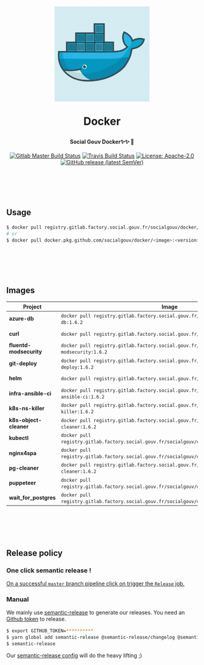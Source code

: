 <h1 align="center">
  <img src="https://github.com/SocialGouv/docker/raw/master/.github/docker.gif" width="250"/>
  <p align="center">Docker</p>
  <p align="center" style="font-size: 0.5em">Social Gouv Docker✨✨ 🐋</p>
</h1>

<p align="center">
  <a href="https://gitlab.factory.social.gouv.fr/SocialGouv/docker/pipelines"><img src="https://gitlab.factory.social.gouv.fr/SocialGouv/docker/badges/master/pipeline.svg" alt="Gitlab Master Build Status"></a>
  <a href="https://travis-ci.com/SocialGouv/docker"><img src="https://travis-ci.com/SocialGouv/docker.svg?branch=master" alt="Travis Build Status"></a>
  <a href="https://opensource.org/licenses/Apache-2.0"><img src="https://img.shields.io/badge/License-Apache--2.0-yellow.svg" alt="License: Apache-2.0"></a>
  <a href="https://github.com/SocialGouv/docker/releases "><img alt="GitHub release (latest SemVer)" src="https://img.shields.io/github/v/release/SocialGouv/docker?sort=semver"></a>
</p>

<br>
<br>
<br>
<br>

## Usage

```sh
$ docker pull registry.gitlab.factory.social.gouv.fr/socialgouv/docker/<image>:<version>
# or
$ docker pull docker.pkg.github.com/socialgouv/docker/<image>:<version>
```

<br>
<br>
<br>
<br>

## Images

| Project                  | Image                                                                                             | Links                                                                                       |
| ----------------------   | ------------------------------------------------------------------------------------------------- | ------------------------------------------------------------------------------------------- |
| **azure-db**             | `docker pull registry.gitlab.factory.social.gouv.fr/socialgouv/docker/azure-db:1.6.2`            | [![README](https://img.shields.io/badge/README--green.svg)](./azure-db/README.md)           |
| **curl**                 | `docker pull registry.gitlab.factory.social.gouv.fr/socialgouv/docker/curl:1.6.2`                | [![README](https://img.shields.io/badge/README--green.svg)](./curl/README.md)               |
| **fluentd-modsecurity**  | `docker pull registry.gitlab.factory.social.gouv.fr/socialgouv/docker/fluentd-modsecurity:1.6.2` | [![README](https://img.shields.io/badge/README--green.svg)](./fluent-modsecurity/README.md) |
| **git-deploy**           | `docker pull registry.gitlab.factory.social.gouv.fr/socialgouv/docker/git-deploy:1.6.2`          | [![README](https://img.shields.io/badge/README--green.svg)](./git-deploy/README.md)         |
| **helm**                 | `docker pull registry.gitlab.factory.social.gouv.fr/socialgouv/docker/helm:1.6.2`                | [![README](https://img.shields.io/badge/README--green.svg)](./helm/README.md)               |
| **infra-ansible-ci**     | `docker pull registry.gitlab.factory.social.gouv.fr/socialgouv/docker/infra-ansible-ci:1.6.2`    | [![README](https://img.shields.io/badge/README--green.svg)](./infra-ansible-ci/README.md)   |
| **k8s-ns-killer**        | `docker pull registry.gitlab.factory.social.gouv.fr/socialgouv/docker/k8s-ns-killer:1.6.2`       | [![README](https://img.shields.io/badge/README--green.svg)](./k8s-ns-killer/README.md)      |
| **k8s-object-cleaner**   | `docker pull registry.gitlab.factory.social.gouv.fr/socialgouv/docker/k8s-object-cleaner:1.6.2`  | [![README](https://img.shields.io/badge/README--green.svg)](./k8s-object-cleaner/README.md) |
| **kubectl**              | `docker pull registry.gitlab.factory.social.gouv.fr/socialgouv/docker/kubectl:1.6.2`             | [![README](https://img.shields.io/badge/README--green.svg)](./kubectl/README.md)            |
| **nginx4spa**            | `docker pull registry.gitlab.factory.social.gouv.fr/socialgouv/docker/nginx4spa:1.6.2`           | [![README](https://img.shields.io/badge/README--green.svg)](./nginx4spa/README.md)          |
| **pg-cleaner**           | `docker pull registry.gitlab.factory.social.gouv.fr/socialgouv/docker/pg-cleaner:1.6.2`          | [![README](https://img.shields.io/badge/README--green.svg)](./pg-cleaner/README.md)         |
| **puppeteer**            | `docker pull registry.gitlab.factory.social.gouv.fr/socialgouv/docker/puppeteer:1.6.2`           | [![README](https://img.shields.io/badge/README--green.svg)](./puppeteer/README.md)          |
| **wait_for_postgres**    | `docker pull registry.gitlab.factory.social.gouv.fr/socialgouv/docker/wait_for_postgres:1.6.2`   | [![README](https://img.shields.io/badge/README--green.svg)](./wait_for_postgres/README.md)  |

<br>
<br>
<br>
<br>

## Release policy

### One click semantic release !

[On a successful `master` branch pipeline click on trigger the `Release` job.](https://gitlab.factory.social.gouv.fr/SocialGouv/docker/pipelines)

### Manual

We mainly use [semantic-release](https://github.com/semantic-release/semantic-release) to generate our releases.
You need an [Github token](https://github.com/settings/tokens/new) to release.

```sh
$ export GITHUB_TOKEN=**********
$ yarn global add semantic-release @semantic-release/changelog @semantic-release/git
$ semantic-release
```

Our [semantic-release config](./.releaserc.yml) will do the heavy lifting ;)
